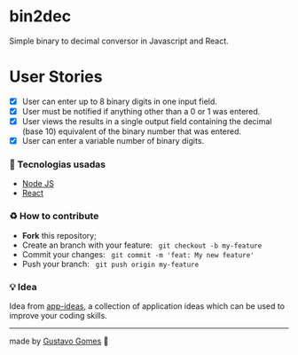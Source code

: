 # bin2dec
Simple binary to decimal conversor in Javascript and React.

# User Stories
-   [x] User can enter up to 8 binary digits in one input field.
-   [x] User must be notified if anything other than a 0 or 1 was entered.
-   [x] User views the results in a single output field containing the decimal (base 10) equivalent of the binary number that was entered.
-   [x] User can enter a variable number of binary digits.

<h3>🚀 Tecnologias usadas</h3>
<ul>
  <li>
    <a href="https://nodejs.org/en/">Node JS</a>
  </li>
  <li>
    <a href="https://pt-br.reactjs.org/">React</a>
  </li>
</ul>
<h3>♻️ How to contribute</h3>
<ul>
  <li><b>Fork</b> this repository;</li>
  <li>Create an branch with your feature: <code> git checkout -b my-feature </code></li>
  <li>Commit your changes: <code> git commit -m 'feat: My new feature' </code></li>
  <li>Push your branch: <code> git push origin my-feature </code></li>
</ul>  

<h3>💡 Idea</h3>
</p>Idea from <a href="https://github.com/florinpop17/app-ideas">app-ideas</a>, a collection of application ideas which can be used to improve your coding skills.</p>
<hr>
made by <a href="http://instagram.com/gustavisual">Gustavo Gomes</a> 👋
